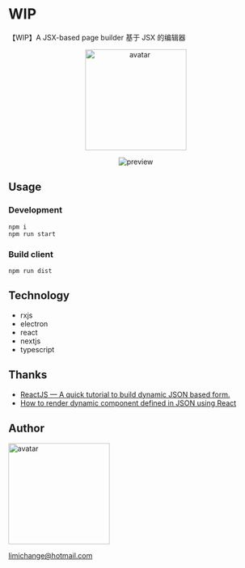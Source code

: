 # WIP

【WIP】A JSX-based page builder 基于 JSX 的编辑器

<p align="center">
  <img src="https://github.com/limichange/zaku/blob/master/images/logo.jpg?raw=true" alt="avatar" width="200"/>
</p>

<p align="center">
<img src="https://github.com/limichange/zaku/blob/master/images/preview.png?raw=true" alt="preview" />
</p>

## Usage

### Development

```
npm i
npm run start
```

### Build client

```
npm run dist
```

## Technology

- rxjs
- electron
- react
- nextjs
- typescript

## Thanks

- [ReactJS — A quick tutorial to build dynamic JSON based form.](https://codeburst.io/reactjs-a-quick-tutorial-to-build-dynamic-json-based-form-a4768b3151c0)
- [How to render dynamic component defined in JSON using React](https://www.storyblok.com/tp/react-dynamic-component-from-json)

## Author

<img src="https://github.com/limichange/log-log-log/blob/master/images/avatar.jpg?raw=true" alt="avatar" width="200"/>

limichange@hotmail.com
